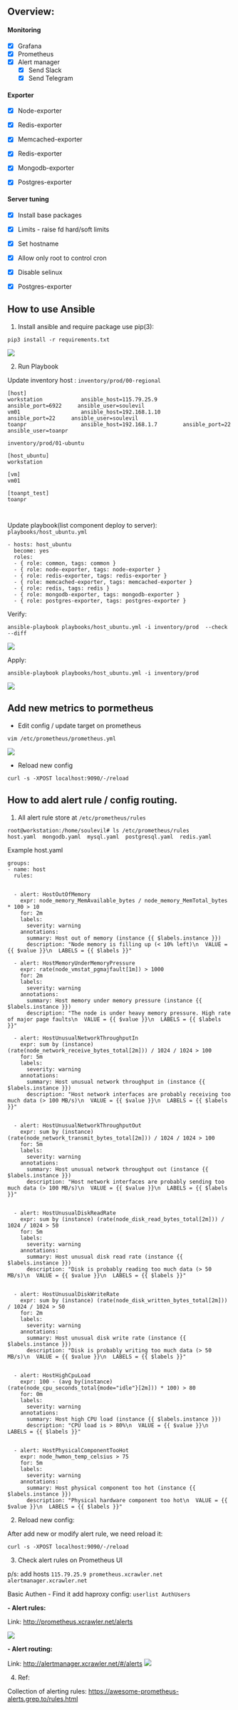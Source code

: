## Overview: 

#### Monitoring
  - [x] Grafana 
  - [x] Prometheus
  - [x] Alert manager
     - [x] Send Slack
     - [x] Send Telegram

#### Exporter
  - [x] Node-exporter 
  - [x] Redis-exporter
  - [x] Memcached-exporter
  - [x] Redis-exporter
  - [x] Mongodb-exporter
  - [x] Postgres-exporter


#### Server tuning
  - [x] Install base packages
  - [x] Limits - raise fd hard/soft limits
  - [x] Set hostname
  - [x] Allow only root to control cron
  - [x] Disable selinux
  - [x] Postgres-exporter
  

## How to use Ansible 

1. Install ansible and require package use pip(3):
```
pip3 install -r requirements.txt
```
![](https://i.imgur.com/BiPnIcB.png)

2. Run Playbook

Update inventory host : ```inventory/prod/00-regional ```
```
[host]
workstation            ansible_host=115.79.25.9        ansible_port=6922     ansible_user=soulevil
vm01                   ansible_host=192.168.1.10        ansible_port=22     ansible_user=soulevil
toanpr                 ansible_host=192.168.1.7        ansible_port=22     ansible_user=toanpr

```

```inventory/prod/01-ubuntu```
```
[host_ubuntu]
workstation

[vm]
vm01

[toanpt_test]
toanpr



```

Update playbook(list component deploy to server): ```playbooks/host_ubuntu.yml ```

```
- hosts: host_ubuntu
  become: yes
  roles:
  - { role: common, tags: common }
  - { role: node-exporter, tags: node-exporter }
  - { role: redis-exporter, tags: redis-exporter }
  - { role: memcached-exporter, tags: memcached-exporter }
  - { role: redis, tags: redis }
  - { role: mongodb-exporter, tags: mongodb-exporter }
  - { role: postgres-exporter, tags: postgres-exporter }
```

Verify: 
```
ansible-playbook playbooks/host_ubuntu.yml -i inventory/prod  --check --diff
```

![](https://i.imgur.com/b8rpTJH.png)

Apply:

```
ansible-playbook playbooks/host_ubuntu.yml -i inventory/prod
```
![](https://i.imgur.com/NDiCfkA.png)

## Add new metrics to pormetheus

* Edit config / update target on prometheus
```
vim /etc/prometheus/prometheus.yml
```

![](https://i.imgur.com/CzuMOFK.png)

* Reload new config

```
curl -s -XPOST localhost:9090/-/reload
```



## How to add alert rule / config routing.
1. All alert rule store at ```/etc/prometheus/rules```

```
root@workstation:/home/soulevil# ls /etc/prometheus/rules
host.yaml  mongodb.yaml  mysql.yaml  postgresql.yaml  redis.yaml
```

Example host.yaml

```
groups:
- name: host
  rules:
  

  - alert: HostOutOfMemory
    expr: node_memory_MemAvailable_bytes / node_memory_MemTotal_bytes * 100 > 10
    for: 2m
    labels:
      severity: warning
    annotations:
      summary: Host out of memory (instance {{ $labels.instance }})
      description: "Node memory is filling up (< 10% left)\n  VALUE = {{ $value }}\n  LABELS = {{ $labels }}"

  - alert: HostMemoryUnderMemoryPressure
    expr: rate(node_vmstat_pgmajfault[1m]) > 1000
    for: 2m
    labels:
      severity: warning
    annotations:
      summary: Host memory under memory pressure (instance {{ $labels.instance }})
      description: "The node is under heavy memory pressure. High rate of major page faults\n  VALUE = {{ $value }}\n  LABELS = {{ $labels }}"

  - alert: HostUnusualNetworkThroughputIn
    expr: sum by (instance) (rate(node_network_receive_bytes_total[2m])) / 1024 / 1024 > 100
    for: 5m
    labels:
      severity: warning
    annotations:
      summary: Host unusual network throughput in (instance {{ $labels.instance }})
      description: "Host network interfaces are probably receiving too much data (> 100 MB/s)\n  VALUE = {{ $value }}\n  LABELS = {{ $labels }}"


  - alert: HostUnusualNetworkThroughputOut
    expr: sum by (instance) (rate(node_network_transmit_bytes_total[2m])) / 1024 / 1024 > 100
    for: 5m
    labels:
      severity: warning
    annotations:
      summary: Host unusual network throughput out (instance {{ $labels.instance }})
      description: "Host network interfaces are probably sending too much data (> 100 MB/s)\n  VALUE = {{ $value }}\n  LABELS = {{ $labels }}"


  - alert: HostUnusualDiskReadRate
    expr: sum by (instance) (rate(node_disk_read_bytes_total[2m])) / 1024 / 1024 > 50
    for: 5m
    labels:
      severity: warning
    annotations:
      summary: Host unusual disk read rate (instance {{ $labels.instance }})
      description: "Disk is probably reading too much data (> 50 MB/s)\n  VALUE = {{ $value }}\n  LABELS = {{ $labels }}"


  - alert: HostUnusualDiskWriteRate
    expr: sum by (instance) (rate(node_disk_written_bytes_total[2m])) / 1024 / 1024 > 50
    for: 2m
    labels:
      severity: warning
    annotations:
      summary: Host unusual disk write rate (instance {{ $labels.instance }})
      description: "Disk is probably writing too much data (> 50 MB/s)\n  VALUE = {{ $value }}\n  LABELS = {{ $labels }}"


  - alert: HostHighCpuLoad
    expr: 100 - (avg by(instance) (rate(node_cpu_seconds_total{mode="idle"}[2m])) * 100) > 80
    for: 0m
    labels:
      severity: warning
    annotations:
      summary: Host high CPU load (instance {{ $labels.instance }})
      description: "CPU load is > 80%\n  VALUE = {{ $value }}\n  LABELS = {{ $labels }}"


  - alert: HostPhysicalComponentTooHot
    expr: node_hwmon_temp_celsius > 75
    for: 5m
    labels:
      severity: warning
    annotations:
      summary: Host physical component too hot (instance {{ $labels.instance }})
      description: "Physical hardware component too hot\n  VALUE = {{ $value }}\n  LABELS = {{ $labels }}"

```

2. Reload new config:

After add new or modify alert rule, we need reload it:

```
curl -s -XPOST localhost:9090/-/reload
```


3. Check alert rules on Prometheus UI

p/s: add hosts ```115.79.25.9 prometheus.xcrawler.net alertmanager.xcrawler.net```

Basic Authen - Find it add haproxy config: ```userlist AuthUsers```

**- Alert rules:**

Link: http://prometheus.xcrawler.net/alerts

![](https://i.imgur.com/1hi88tW.png)


**- Alert routing:**

Link: http://alertmanager.xcrawler.net/#/alerts
![](https://i.imgur.com/kIF8ik2.png)


4. Ref:

Collection of alerting rules: https://awesome-prometheus-alerts.grep.to/rules.html
